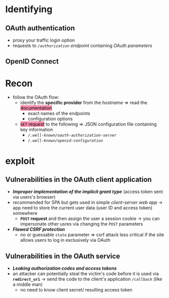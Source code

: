 # Identifying
## OAuth authentication

- proxy your traffic login option
- requests to *`/authorization` endpoint* containing *OAuth parameters*
## OpenID Connect
# Recon

- follow the OAuth flow:
  - identify the **specific provider** from the *hostname* => read the <mark style="background: #FF5582A6;">documentation</mark>
    - exact names of the endpoints
    - configuration options
  - <mark style="background: #FF5582A6;">`GET` request</mark> to the following => JSON configuration file containing key information
    - *`/.well-known/oauth-authorization-server`*
    - *`/.well-known/openid-configuration`*

# exploit
## Vulnerabilities in the OAuth client application

-  ***Improper implementation of the implicit grant type*** (access token sent via users's browser) 
  - recommended for SPA but gets used in simple *client-server web app* -> app need to store the current user data (user ID and access token) somewhere
    -  **`POST` request** and then assign the user a session cookie  -> you can impersonate other usres via changing the `POST` parameters
- ***Flawed CSRF protection***
  - no or guessable `state` parameter => csrf attack 
    less critical if the site allows users to log in exclusively via OAuth
## Vulnerabilities in the OAuth service

-  ***Leaking authorization codes and access tokens***
  - an attacker can potentially steal the victim's code before it is used via **`redirect_uri`** -> send the code to the client's application `/callback` (like a middle man) 
    - no need to know client secret/ resulting access token

